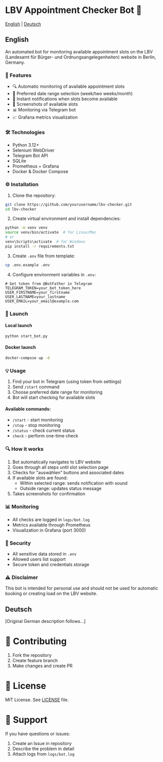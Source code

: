 # LBV Appointment Checker Bot 🤖

[English](#english) | [Deutsch](#deutsch)

## English

An automated bot for monitoring available appointment slots on the LBV (Landesamt für Bürger- und Ordnungsangelegenheiten) website in Berlin, Germany.

### 🎯 Features

- 🔍 Automatic monitoring of available appointment slots
- 📅 Preferred date range selection (week/two weeks/month)
- 🔔 Instant notifications when slots become available
- 📸 Screenshots of available slots
- 📊 Monitoring via Telegram bot
- 📈 Grafana metrics visualization

### 🛠 Technologies

- Python 3.12+
- Selenium WebDriver
- Telegram Bot API
- SQLite
- Prometheus + Grafana
- Docker & Docker Compose

### ⚙️ Installation

1. Clone the repository:
```bash
git clone https://github.com/yourusername/lbv-checker.git
cd lbv-checker
```

2. Create virtual environment and install dependencies:
```bash
python -m venv venv
source venv/bin/activate  # for Linux/Mac
# or
venv\Scripts\activate  # for Windows
pip install -r requirements.txt
```

3. Create `.env` file from template:
```bash
cp .env.example .env
```

4. Configure environment variables in `.env`:
```env
# Get token from @BotFather in Telegram
TELEGRAM_TOKEN=your_bot_token_here
USER_FIRSTNAME=your_firstname
USER_LASTNAME=your_lastname
USER_EMAIL=your_email@example.com
```

### 🚀 Launch

#### Local launch
```bash
python start_bot.py
```

#### Docker launch
```bash
docker-compose up -d
```

### 💡 Usage

1. Find your bot in Telegram (using token from settings)
2. Send `/start` command
3. Choose preferred date range for monitoring
4. Bot will start checking for available slots

#### Available commands:
- `/start` - start monitoring
- `/stop` - stop monitoring
- `/status` - check current status
- `check` - perform one-time check

### 🔍 How it works

1. Bot automatically navigates to LBV website
2. Goes through all steps until slot selection page
3. Checks for "auswählen" buttons and associated dates
4. If available slots are found:
   - Within selected range: sends notification with sound
   - Outside range: updates status message
5. Takes screenshots for confirmation

### 📊 Monitoring

- All checks are logged in `logs/bot.log`
- Metrics available through Prometheus
- Visualization in Grafana (port 3000)

### 🔐 Security

- All sensitive data stored in `.env`
- Allowed users list support
- Secure token and credentials storage

### ⚠️ Disclaimer

This bot is intended for personal use and should not be used for automatic booking or creating load on the LBV website.

## Deutsch

[Original German description follows...]

# 🤝 Contributing

1. Fork the repository
2. Create feature branch
3. Make changes and create PR

# 📝 License

MIT License. See [LICENSE](LICENSE) file.

# 👥 Support

If you have questions or issues:
1. Create an Issue in repository
2. Describe the problem in detail
3. Attach logs from `logs/bot.log` 